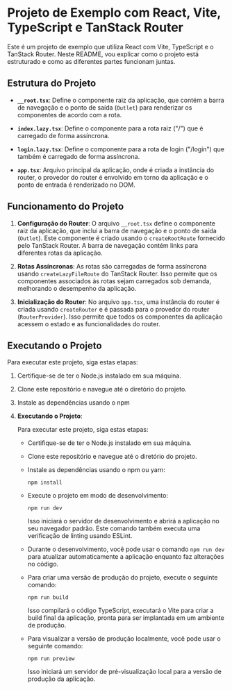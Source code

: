 # Projeto de Exemplo com React, Vite, TypeScript e TanStack Router

Este é um projeto de exemplo que utiliza React com Vite, TypeScript e o TanStack Router. Neste README, vou explicar como o projeto está estruturado e como as diferentes partes funcionam juntas.

## Estrutura do Projeto

- **`__root.tsx`**: Define o componente raiz da aplicação, que contém a barra de navegação e o ponto de saída (`Outlet`) para renderizar os componentes de acordo com a rota.
- **`index.lazy.tsx`**: Define o componente para a rota raiz ("/") que é carregado de forma assíncrona.

- **`login.lazy.tsx`**: Define o componente para a rota de login ("/login") que também é carregado de forma assíncrona.

- **`app.tsx`**: Arquivo principal da aplicação, onde é criada a instância do router, o provedor do router é envolvido em torno da aplicação e o ponto de entrada é renderizado no DOM.

## Funcionamento do Projeto

1. **Configuração do Router**: O arquivo `__root.tsx` define o componente raiz da aplicação, que inclui a barra de navegação e o ponto de saída (`Outlet`). Este componente é criado usando o `createRootRoute` fornecido pelo TanStack Router. A barra de navegação contém links para diferentes rotas da aplicação.

2. **Rotas Assíncronas**: As rotas são carregadas de forma assíncrona usando `createLazyFileRoute` do TanStack Router. Isso permite que os componentes associados às rotas sejam carregados sob demanda, melhorando o desempenho da aplicação.

3. **Inicialização do Router**: No arquivo `app.tsx`, uma instância do router é criada usando `createRouter` e é passada para o provedor do router (`RouterProvider`). Isso permite que todos os componentes da aplicação acessem o estado e as funcionalidades do router.

## Executando o Projeto

Para executar este projeto, siga estas etapas:

1. Certifique-se de ter o Node.js instalado em sua máquina.

2. Clone este repositório e navegue até o diretório do projeto.

3. Instale as dependências usando o npm

4. **Executando o Projeto**:

   Para executar este projeto, siga estas etapas:

   - Certifique-se de ter o Node.js instalado em sua máquina.

   - Clone este repositório e navegue até o diretório do projeto.

   - Instale as dependências usando o npm ou yarn:

     ```
     npm install
     ```

   - Execute o projeto em modo de desenvolvimento:

     ```
     npm run dev
     ```

     Isso iniciará o servidor de desenvolvimento e abrirá a aplicação no seu navegador padrão. Este comando também executa uma verificação de linting usando ESLint.

   - Durante o desenvolvimento, você pode usar o comando `npm run dev` para atualizar automaticamente a aplicação enquanto faz alterações no código.

   - Para criar uma versão de produção do projeto, execute o seguinte comando:

     ```
     npm run build
     ```

     Isso compilará o código TypeScript, executará o Vite para criar a build final da aplicação, pronta para ser implantada em um ambiente de produção.

   - Para visualizar a versão de produção localmente, você pode usar o seguinte comando:

     ```
     npm run preview
     ```

     Isso iniciará um servidor de pré-visualização local para a versão de produção da aplicação.
